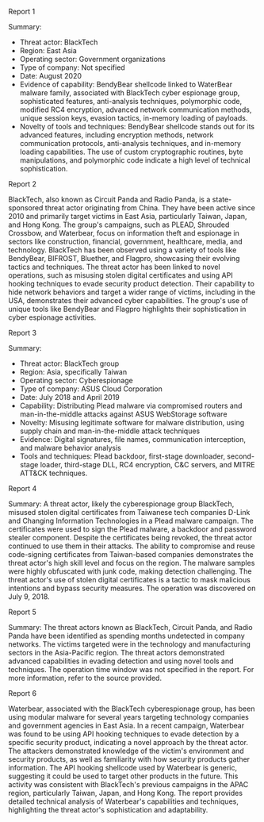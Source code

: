 
Report 1

Summary:
- Threat actor: BlackTech
- Region: East Asia
- Operating sector: Government organizations
- Type of company: Not specified
- Date: August 2020
- Evidence of capability: BendyBear shellcode linked to WaterBear malware family, associated with BlackTech cyber espionage group, sophisticated features, anti-analysis techniques, polymorphic code, modified RC4 encryption, advanced network communication methods, unique session keys, evasion tactics, in-memory loading of payloads.
- Novelty of tools and techniques: BendyBear shellcode stands out for its advanced features, including encryption methods, network communication protocols, anti-analysis techniques, and in-memory loading capabilities. The use of custom cryptographic routines, byte manipulations, and polymorphic code indicate a high level of technical sophistication.





Report 2

BlackTech, also known as Circuit Panda and Radio Panda, is a state-sponsored threat actor originating from China. They have been active since 2010 and primarily target victims in East Asia, particularly Taiwan, Japan, and Hong Kong. The group's campaigns, such as PLEAD, Shrouded Crossbow, and Waterbear, focus on information theft and espionage in sectors like construction, financial, government, healthcare, media, and technology. BlackTech has been observed using a variety of tools like BendyBear, BIFROST, Bluether, and Flagpro, showcasing their evolving tactics and techniques. The threat actor has been linked to novel operations, such as misusing stolen digital certificates and using API hooking techniques to evade security product detection. Their capability to hide network behaviors and target a wider range of victims, including in the USA, demonstrates their advanced cyber capabilities. The group's use of unique tools like BendyBear and Flagpro highlights their sophistication in cyber espionage activities.





Report 3

Summary:
- Threat actor: BlackTech group
- Region: Asia, specifically Taiwan
- Operating sector: Cyberespionage
- Type of company: ASUS Cloud Corporation
- Date: July 2018 and April 2019
- Capability: Distributing Plead malware via compromised routers and man-in-the-middle attacks against ASUS WebStorage software
- Novelty: Misusing legitimate software for malware distribution, using supply chain and man-in-the-middle attack techniques
- Evidence: Digital signatures, file names, communication interception, and malware behavior analysis
- Tools and techniques: Plead backdoor, first-stage downloader, second-stage loader, third-stage DLL, RC4 encryption, C&C servers, and MITRE ATT&CK techniques.





Report 4

Summary:
A threat actor, likely the cyberespionage group BlackTech, misused stolen digital certificates from Taiwanese tech companies D-Link and Changing Information Technologies in a Plead malware campaign. The certificates were used to sign the Plead malware, a backdoor and password stealer component. Despite the certificates being revoked, the threat actor continued to use them in their attacks. The ability to compromise and reuse code-signing certificates from Taiwan-based companies demonstrates the threat actor's high skill level and focus on the region. The malware samples were highly obfuscated with junk code, making detection challenging. The threat actor's use of stolen digital certificates is a tactic to mask malicious intentions and bypass security measures. The operation was discovered on July 9, 2018.





Report 5

Summary: The threat actors known as BlackTech, Circuit Panda, and Radio Panda have been identified as spending months undetected in company networks. The victims targeted were in the technology and manufacturing sectors in the Asia-Pacific region. The threat actors demonstrated advanced capabilities in evading detection and using novel tools and techniques. The operation time window was not specified in the report. For more information, refer to the source provided.





Report 6

Waterbear, associated with the BlackTech cyberespionage group, has been using modular malware for several years targeting technology companies and government agencies in East Asia. In a recent campaign, Waterbear was found to be using API hooking techniques to evade detection by a specific security product, indicating a novel approach by the threat actor. The attackers demonstrated knowledge of the victim's environment and security products, as well as familiarity with how security products gather information. The API hooking shellcode used by Waterbear is generic, suggesting it could be used to target other products in the future. This activity was consistent with BlackTech's previous campaigns in the APAC region, particularly Taiwan, Japan, and Hong Kong. The report provides detailed technical analysis of Waterbear's capabilities and techniques, highlighting the threat actor's sophistication and adaptability.


